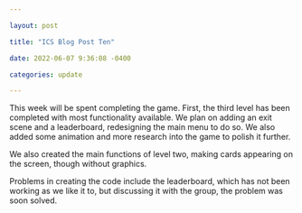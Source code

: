 ```yaml
---

layout: post

title: "ICS Blog Post Ten"

date: 2022-06-07 9:36:08 -0400

categories: update

---
```


This week will be spent completing the game. First, the third level has been completed with most functionality available. We plan on adding an exit scene and a leaderboard, redesigning the main menu to do so. We also added some animation and more research into the game to polish it further.

We also created the main functions of level two, making cards appearing on the screen, though without graphics.

Problems in creating the code include the leaderboard, which has not been working as we like it to, but discussing it with the group, the problem was soon solved.
